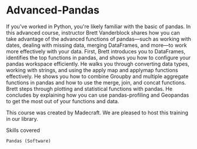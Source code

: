 # Advanced-Pandas

If you've worked in Python, you're likely familiar with the basic of pandas. In this advanced course, instructor Brett Vanderblock shares how you can take advantage of the advanced functions of pandas—such as working with dates, dealing with missing data, merging DataFrames, and more—to work more effectively with your data. First, Brett introduces you to DataFrames, identifies the top functions in pandas, and shows you how to configure your pandas workspace efficiently. He walks you through converting data types, working with strings, and using the apply map and applymap functions effectively. He shows you how to combine Groupby and multiple aggregate functions in pandas and how to use the merge, join, and concat functions. Brett steps through plotting and statistical functions with pandas. He concludes by explaining how you can use pandas-profiling and Geopandas to get the most out of your functions and data.

This course was created by Madecraft. We are pleased to host this training in our library.

Skills covered

    Pandas (Software)

